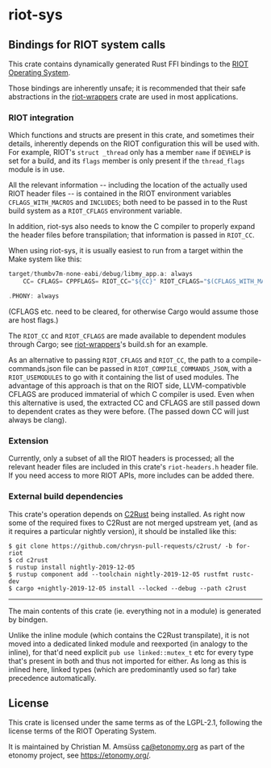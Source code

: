 <!-- WARNING: README.md is auto-generated using `cargo readme`, don't modify that file -->

# riot-sys

## Bindings for RIOT system calls

This crate contains dynamically generated Rust FFI bindings to the [RIOT
Operating System](https://riot-os.org/).

Those bindings are inherently unsafe; it is recommended that their safe
abstractions in the [riot-wrappers] crate are used in most applications.

[riot-wrappers]: https://crates.io/crates/riot-wrappers

### RIOT integration

Which functions and structs are present in this crate, and sometimes their
details, inherently depends on the RIOT configuration this will be used with.
For example, RIOT's `struct _thread` only has a member `name` if `DEVHELP` is
set for a build, and its `flags` member is only present if the `thread_flags`
module is in use.

All the relevant information -- including the location of the actually used
RIOT header files -- is contained in the RIOT environment variables
`CFLAGS_WITH_MACROS` and `INCLUDES`; both need to be passed in to the Rust
build system as a `RIOT_CFLAGS` environment variable.

In addition, riot-sys also needs to know the C compiler to properly expand the
header files before transpilation; that information is passed in `RIOT_CC`.

When using riot-sys, it is usually easiest to run from a target within the Make
system like this:

~~~~rust
target/thumbv7m-none-eabi/debug/libmy_app.a: always
	CC= CFLAGS= CPPFLAGS= RIOT_CC="${CC}" RIOT_CFLAGS="$(CFLAGS_WITH_MACROS) $(INCLUDES)" cargo build --target thumbv7m-none-eabi

.PHONY: always
~~~~

(CFLAGS etc. need to be cleared, for otherwise Cargo would assume those are
host flags.)


The `RIOT_CC` and `RIOT_CFLAGS` are made available to dependent modules through
Cargo; see [riot-wrappers]'s build.sh for an example.


As an alternative to passing `RIOT_CFLAGS` and `RIOT_CC`, the path to a
compile-commands.json file can be passed in `RIOT_COMPILE_COMMANDS_JSON`, with
a `RIOT_USEMODULES` to go with it containing the list of used modules. The advantage of this
approach is that on the RIOT side, LLVM-compativble CFLAGS are produced immaterial of which C
compiler is used. Even when this alternative is used, the extracted CC and CFLAGS are still
passed down to dependent crates as they were before. (The passed down CC will just always be
clang).

### Extension

Currently, only a subset of all the RIOT headers is processed; all the relevant
header files are included in this crate's `riot-headers.h` header file. If you
need access to more RIOT APIs, more includes can be added there.

### External build dependencies

This crate's operation depends on [C2Rust] being installed.
As right now some of the required fixes to C2Rust are not merged upstream yet,
(and as it requires a particular nightly version),
it should be installed like this:

    $ git clone https://github.com/chrysn-pull-requests/c2rust/ -b for-riot
    $ cd c2rust
    $ rustup install nightly-2019-12-05
    $ rustup component add --toolchain nightly-2019-12-05 rustfmt rustc-dev
    $ cargo +nightly-2019-12-05 install --locked --debug --path c2rust

[C2Rust]: https://c2rust.com/

---

The main contents of this crate (ie. everything not in a module) is generated by bindgen.

Unlike the inline module (which contains the C2Rust transpilate), it is not moved into a
dedicated linked module and reexported (in analogy to the inline), for that'd need explicit
`pub use linked::mutex_t` etc for every type that's present in both and thus not imported for
either. As long as this is inlined here, linked types (which are predominantly used so far)
take precedence automatically.

License
-------

This crate is licensed under the same terms as of the LGPL-2.1, following the
license terms of the RIOT Operating System.

It is maintained by Christian M. Amsüss <ca@etonomy.org> as part of the etonomy
project, see <https://etonomy.org/>.
